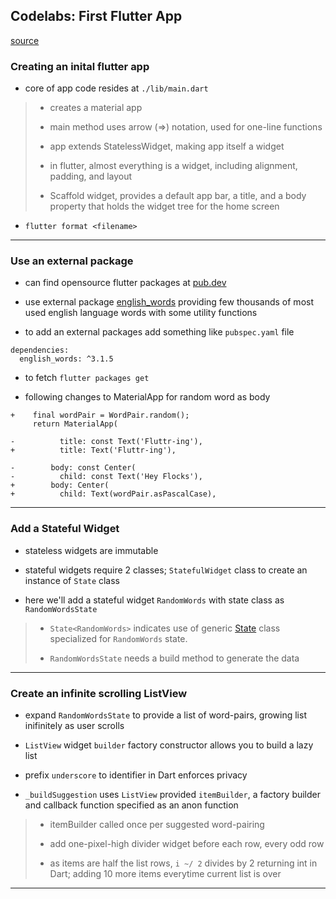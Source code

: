 
## Codelabs: First Flutter App

[source](https://codelabs.developers.google.com/codelabs/first-flutter-app-pt1/#1)

### Creating an inital flutter app

* core of app code resides at `./lib/main.dart`

> * creates a material app
>
> * main method uses arrow (=>) notation, used for one-line functions
>
> * app extends StatelessWidget, making app itself a widget
>
> * in flutter, almost everything is a widget, including alignment, padding, and layout
>
> * Scaffold widget, provides a default app bar, a title, and a body property that holds the widget tree for the home screen


* `flutter format <filename>`

---

### Use an external package

* can find opensource flutter packages at [pub.dev](https://pub.dev/flutter)

* use external package [english_words](https://pub.dartlang.org/packages/english_words) providing few thousands of most used english language words with some utility functions

* to add an external packages add something like `pubspec.yaml` file

```
dependencies:
  english_words: ^3.1.5
```

* to fetch `flutter packages get`

* following changes to MaterialApp for random word as body

```
+    final wordPair = WordPair.random();
     return MaterialApp(

-          title: const Text('Fluttr-ing'),
+          title: Text('Fluttr-ing'),

-        body: const Center(
-          child: const Text('Hey Flocks'),
+        body: Center(
+          child: Text(wordPair.asPascalCase),
```

---

### Add a Stateful Widget

* stateless widgets are immutable

* stateful widgets require 2 classes; `StatefulWidget` class to create an instance of `State` class

* here we'll add a stateful widget `RandomWords` with state class as `RandomWordsState`

> * `State<RandomWords>` indicates use of generic [State](https://docs.flutter.io/flutter/widgets/State-class.html) class specialized for `RandomWords` state.
>
> * `RandomWordsState` needs a build method to generate the data

---

### Create an infinite scrolling ListView

* expand `RandomWordsState` to provide a list of word-pairs, growing list inifinitely as user scrolls

* `ListView` widget `builder` factory constructor allows you to build a lazy list

* prefix `underscore` to identifier in Dart enforces privacy

* `_buildSuggestion` uses `ListView` provided `itemBuilder`, a factory builder and callback function specified as an anon function

> * itemBuilder called once per suggested word-pairing
>
> * add one-pixel-high divider widget before each row, every odd row
>
> * as items are half the list rows, `i ~/ 2` divides by 2 returning int in Dart; adding 10 more items everytime current list is over

---

